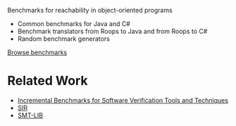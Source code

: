 Benchmarks for reachability in object-oriented programs
  * Common benchmarks for Java and C#
  * Benchmark translators from Roops to Java and from Roops to C#
  * Random benchmark generators

[Browse benchmarks](http://code.google.com/p/roops/source/browse/#svn/trunk)


# Related Work #

  * [Incremental Benchmarks for Software Verification Tools and Techniques](http://www.springerlink.com/content/r152567833815735/)
  * [SIR](http://sir.unl.edu/)
  * [SMT-LIB](http://www.smtlib.org/)